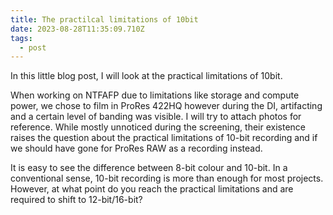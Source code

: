 ```yaml
---
title: The practilcal limitations of 10bit
date: 2023-08-28T11:35:09.710Z
tags:
  - post
---
```

In this little blog post, I will look at the practical limitations of 10bit.

When working on NTFAFP due to limitations like storage and compute power, we chose to film in ProRes 422HQ however during the DI, artifacting and a certain level of banding was visible. I will try to attach photos for reference. While mostly unnoticed during the screening, their existence raises the question about the practical limitations of 10-bit recording and if we should have gone for ProRes RAW as a recording instead.

It is easy to see the difference between 8-bit colour and 10-bit. In a conventional sense, 10-bit recording is more than enough for most projects. However, at what point do you reach the practical limitations and are required to shift to 12-bit/16-bit?